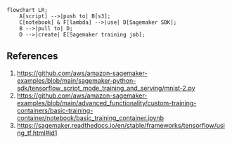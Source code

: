 ```mermaid
flowchart LR;
    A[script] -->|push to| B[s3];
    C[notebook] & F[lambda] -->|use| D[Sagemaker SDK];
    B -->|pull to| D;
    D -->|create| E[Sagemaker training job];
```

## References
1. https://github.com/aws/amazon-sagemaker-examples/blob/main/sagemaker-python-sdk/tensorflow_script_mode_training_and_serving/mnist-2.py
2. https://github.com/aws/amazon-sagemaker-examples/blob/main/advanced_functionality/custom-training-containers/basic-training-container/notebook/basic_training_container.ipynb
3. https://sagemaker.readthedocs.io/en/stable/frameworks/tensorflow/using_tf.html#id1
